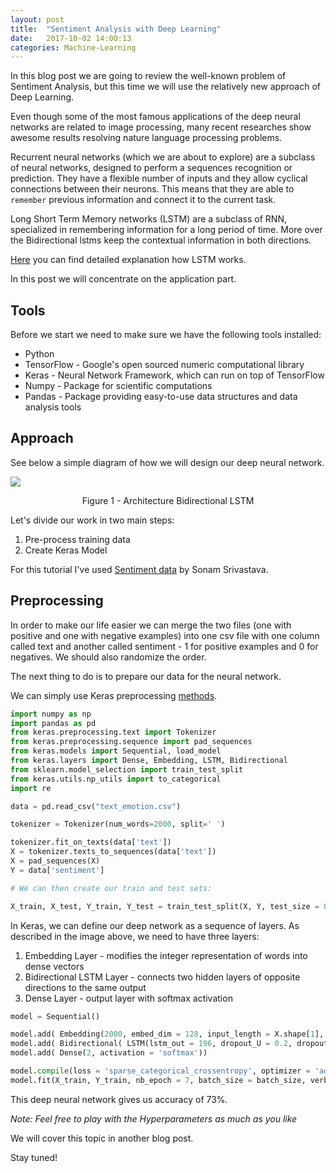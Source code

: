 ```yaml
---
layout: post
title:  "Sentiment Analysis with Deep Learning"
date:   2017-10-02 14:00:13
categories: Machine-Learning
---
```


In this blog post we are going to review the well-known problem of Sentiment Analysis, but this time we will use the relatively 
new approach of Deep Learning.

Even though some of the most famous applications of the deep neural networks are related to image processing, 
many recent researches show awesome results resolving nature language processing problems. 

Recurrent neural networks (which we are about to explore) are a subclass of neural networks, 
designed to perform a sequences recognition or prediction. They have a flexible number of inputs and they allow cyclical 
connections between their neurons. This means that they are able to `remember` previous information and connect it to the current task.

Long Short Term Memory networks (LSTM) are a subclass of RNN, specialized in remembering information for a long period of time. More over the Bidirectional lstms keep the contextual information in both directions.

[Here](http://colah.github.io/posts/2015-08-Understanding-LSTMs/) you can find detailed explanation how LSTM works. 

In this post we will concentrate on the application part.

## Tools

Before we start we need to make sure we have the following tools installed:

* Python 
* TensorFlow - Google's open sourced numeric computational library
* Keras - Neural Network Framework, which can run on top of TensorFlow
* Numpy - Package for scientific computations
* Pandas - Package providing easy-to-use data structures and data analysis tools

## Approach

See below a simple diagram of how we will design our deep neural network.
 
<img src="{{ site.baseurl }}/images/architecture-nn.jpg" > 

<p style="text-align: center;">Figure 1 - Architecture Bidirectional LSTM</p>

Let's divide our work in two main steps:

1. Pre-process training data
2. Create Keras Model

For this tutorial I've used [Sentiment data](https://www.kaggle.com/sonaam1234/sentimentdata/data) by Sonam Srivastava.

## Preprocessing 

In order to make our life easier we can merge the two files (one with positive and one with negative examples) into one csv file with one column called text and another called sentiment - 1 for positive examples and 0 for negatives.
We should also randomize the order.

The next thing to do is to prepare our data for the neural network.

We can simply use Keras preprocessing [methods](https://keras.io/preprocessing/text/).

```python
import numpy as np
import pandas as pd
from keras.preprocessing.text import Tokenizer
from keras.preprocessing.sequence import pad_sequences
from keras.models import Sequential, load_model
from keras.layers import Dense, Embedding, LSTM, Bidirectional
from sklearn.model_selection import train_test_split
from keras.utils.np_utils import to_categorical
import re

data = pd.read_csv("text_emotion.csv")

tokenizer = Tokenizer(num_words=2000, split=' ')

tokenizer.fit_on_texts(data['text'])
X = tokenizer.texts_to_sequences(data['text'])
X = pad_sequences(X)
Y = data['sentiment']

# We can then create our train and test sets:

X_train, X_test, Y_train, Y_test = train_test_split(X, Y, test_size = 0.2, random_state = 42)
```

In Keras, we can define our deep network as a sequence of layers. As described in the image above, we need to have three layers:

1. Embedding Layer - modifies the integer representation of words into dense vectors 
2. Bidirectional LSTM Layer - connects two hidden layers of opposite directions to the same output
3. Dense Layer - output layer with softmax activation

```python
model = Sequential()

model.add( Embedding(2000, embed_dim = 128, input_length = X.shape[1], dropout=0.2))
model.add( Bidirectional( LSTM(lstm_out = 196, dropout_U = 0.2, dropout_W = 0.2)))
model.add( Dense(2, activation = 'softmax'))

model.compile(loss = 'sparse_categorical_crossentropy', optimizer = 'adam', metrics = ['accuracy'])
model.fit(X_train, Y_train, nb_epoch = 7, batch_size = batch_size, verbose = 2)
```

This deep neural network gives us accuracy of 73%.

*Note: Feel free to play with the Hyperparameters as much as you like*

We will cover this topic in another blog post. 

Stay tuned!